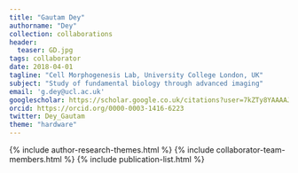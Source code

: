 ```yaml
---
title: "Gautam Dey"
authorname: "Dey"
collection: collaborations
header:
  teaser: GD.jpg
tags: collaborator
date: 2018-04-01
tagline: "Cell Morphogenesis Lab, University College London, UK"
subject: "Study of fundamental biology through advanced imaging"
email: 'g.dey@ucl.ac.uk'
googlescholar: https://scholar.google.co.uk/citations?user=7kZTy8YAAAAJ&hl=en
orcid: https://orcid.org/0000-0003-1416-6223
twitter: Dey_Gautam
theme: "hardware"
---
```

<p align= "justify">

{% include author-research-themes.html %}
{% include collaborator-team-members.html %}
{% include publication-list.html %}
